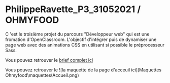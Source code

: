 # PhilippeRavette_P3_31052021 / OHMYFOOD
C 'est le troisième projet du parcours "Développeur web" qui est une fromation d'OpenClassroom. L'objectif d'intégrer puis de dynamiser une page web avec des animations CSS en utilisant si possible le préprocesseur Sass.

Vous pouvez retrouver le [brief complet ici](https://github.com/PhilippeRavette/PhilippeRavette_P3_31052021/blob/f58f44038e073f9f610c94f68c0f05efea41b2c0/Brief%20cre%CC%81atif%20-%20Ohmyfood!.pdf)

Vous pouvez retrouver le ![la maquette de la page d'acceuil ici](Maquettes Ohmyfood\maquettes\Accueil.png)
